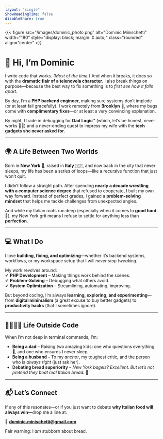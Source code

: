 ```yaml
---
layout: "single"
ShowReadingTime: false
disableShare: true
---
```


{{< figure src="/images/dominic_photo.png" alt="Dominic Minischetti" width="180" style="display: block; margin: 0 auto;" class="rounded" align="center" >}}

# **👋 Hi, I’m Dominic**  

I write code that works. *(Most of the time.)* And when it breaks, it does so with the **dramatic flair of a telenovela character**. I also break things on purpose—because the best way to fix something is to *first see how it falls apart.*  

By day, I’m a **PHP backend engineer**, making sure systems don’t implode (or at least fail gracefully). I work remotely from **Brooklyn** 🗽, where my bugs come with **complimentary fixes**—or at least a very convincing explanation.  

By night, I trade in debugging for **Dad Logic™** (which, let’s be honest, never works 🤷‍♂️) and a never-ending quest to impress my wife with the **tech gadgets she never asked for**.  

---

## **🌍 A Life Between Two Worlds**  

Born in **New York** 🗽, raised in **Italy** 🇮🇹, and now back in the city that never sleeps, my life has been a series of loops—like a recursive function that just won’t quit.  

I didn’t follow a straight path. After spending **nearly a decade wrestling with a computer science degree** that refused to cooperate, I built my own way forward. Instead of perfect grades, I gained a **problem-solving mindset** that helps me tackle challenges from unexpected angles.  

And while my Italian roots run deep (especially when it comes to **good food** 🍝), my New York grit means I refuse to settle for anything less than **perfection**.  

---

## **💻 What I Do**  

I love **building, fixing, and optimizing**—whether it’s backend systems, workflows, or my workspace setup that I will *never stop tweaking.*  

My work revolves around:  
✔ **PHP Development** – Making things work behind the scenes.  
✔ **Problem-Solving** – Debugging what others avoid.  
✔ **System Optimization** – Streamlining, automating, improving.  

But beyond coding, I’m always **learning, exploring, and experimenting**—from **digital minimalism** (a great excuse to buy better gadgets) to **productivity hacks** (that I sometimes ignore).  

---

## **👨‍👩‍👧‍👦 Life Outside Code**  

When I’m not deep in terminal commands, I’m:  
- **Being a dad** – Raising two amazing kids: one who questions everything 🤔, and one who ensures I never sleep.  
- **Being a husband** – To my *anchor*, my toughest critic, and the person who is *always right* (just ask her).  
- **Debating bread superiority** – *New York bagels? Excellent. But let’s not pretend they beat real Italian bread.* 🍞  

---

## **📬 Let’s Connect**  

If any of this resonates—or if you just want to debate **why Italian food will always win**—drop me a line at:  

📧 **dominic.minischetti@gmail.com**  

Fair warning: I *am* stubborn about bread.  